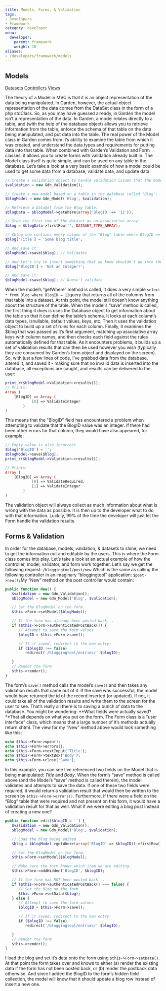 ```yaml
---
title: Models, Forms, & Validation
tags:
- Developers
- Framework
category: developer
menu:
  developer:
    parent: framework
    weight: 10
aliases:
- /developers/framework/models
---
```

## Models

[Datasets](/framework/datasets)
[Controllers](/framework/controllers)
[Views](/framework/views)

The theory of a Model in MVC is that it is an object representation of the data being manipulated. In Garden, however, the actual object representation of the data comes from the DataSet class in the form of a php stdClass. So, as you may have guessed already, in Garden the model isn’t a representation of the data. In Garden, a model relates directly to a table, and (with the help of the database object) allows you to retrieve information from the table, enforce the schema of that table on the data being manipulated, and put data into the table. The real power of the Model class in Garden comes from it’s ability to examine the table from which it was created, and understand the data types and requirements for putting data into that table. When combined with Garden’s Validation and Form classes, it allows you to create forms with validation already built in. The Model class itself is quite simple, and can be used on any table in the database. Let’s take a look at a very basic example of how a model could be used to get some data from a database, validate data, and update data.

```php
// Create a validation object to handle validation issues that the model will encounter:
$validation = new Gdn_Validation();

// Create a new model based on a table in the database called "Blog":
$blogModel = new Gdn_Model('Blog', $validation);

// Retrieve a DataSet from the Blog table:
$blogData = $blogModel->getWhere(array('BlogID' => '12'));

// Grab the first row of the dataset as an associative array:
$blog = $blogData->firstRow('', DATASET_TYPE_ARRAY);

// $blog now contains every column of the "Blog" table where BlogID == 12. Let's change something:
$blog['Title'] = 'Some blog title';

// And save it:
$blogModel->save($blog); // Validates

// And let's try to insert something that we know shouldn't go into the database:
$blog['BlogID'] = 'Not an Integer!';

// And save it:
$blogModel->save($blog); // Doesn't validate
```

When the model’s “getWhere” method is called, it does a very simple `select * from Blog where BlogID = 12`query that returns all of the columns from that table into a dataset. At this point, the model still doesn’t know anything about the structure of the table. When the model’s “save” method is called, the first thing it does is uses the Database object to get information about the table so that it can define the table’s schema. It looks at each column’s data types, isnullable, default values, keys, etc. Then it uses the validation object to build up a set of rules for each column. Finally, it examines the \$blog that was passed as it’s first argument, matching up associative array keys with column names, and then checks each field against the rules automatically defined for that table. As it encounters problems, it builds up a set of validation results that can then be used however you wish (typically they are consumed by Garden’s form object and displayed on the screen). So, with just a few lines of code, I’ve grabbed data from the database, altered it, and saved it - making sure that no invalid data is inserted into the database, all exceptions are caught, and results can be delivered to the user:

```php
print_r($blogModel->Validation->results());
// Prints:
Array (
    [BlogID] => Array (
            [0] => ValidateInteger
        )
)
```

This means that the "BlogID" field has encountered a problem when attempting to validate that the BlogID value was an integer. If there had been other errors for that column, they would have also appeared, for example:

```php
// Empty value is also incorrect
$blog['BlogID'] = '';
$blogModel->save($blog);
print_r($blogModel->Validation->results());

// Prints:
Array (
    [BlogID] => Array (
            [0] => ValidateRequired,
            [1] => ValidateInteger
        )
)
```

The validation object will always collect as much information about what is wrong with the data as possible. It is then up to the developer what to do with that information. Luckily, 99% of the time the developer will just let the Form handle the validation results.

## Forms & Validation

In order for the database, models, validation, & datasets to shine, we need to get the information out and editable by the users. This is where the Form class comes into play. Let’s take a look at an actual example of how the controller, model, validator, and form work together. Let’s say we get the following request: `/bloggingtool/post/new` Which is the same as calling the following controller in an imaginary “bloggingtool” application: `$post->new();`My “New” method on the post controller would contain:

```php
public function New() {
   $validation = new Gdn_Validation();
   $blogModel = new Gdn_Model('Blog', $validation);

   // Set the BlogModel on the form.
   $this->Form->setModel($blogModel);

   // If the form has already been posted back...
   if ($this->Form->authenticatedPostBack()) {
      // Attempt to save the form values
      $blogID = $this->Form->save();

      // If it saved, redirect to the new entry:
      if ($blogID !== false)
         redirect('/bloggingtool/entries/'.$blogID);

   }
   // Render the form
   $this->render();
}
```

The form’s `save()` method calls the model’s `save()` and then takes any validation results that came out of it. If the save was successful, the model would have returned the id of the record inserted (or updated). If not, it could take all of the validation results and write them to the screen for the user to see. That’s really all there is to saving a bunch of data to the database. You might be wondering: **What fields were actually saved?**That all depends on what you put on the form. The Form class is a “user interface” class, which means that a large number of it’s methods actually return xhtml. The view for my “New” method above would look something like this:

```php
echo $this->Form->open();
echo $this->Form->errors();
echo $this->Form->textInput('Title');
echo $this->Form->textBox('Body');
echo $this->Form->close('Save');
```

In this example, you can see I’ve referenced two fields on the Model that is being manipulated: *Title* and *Body*. When the form’s “save” method is called above (and the Model’s “save” method is called therein), the model validates and attempts to save the data. If one of these two fields were required, it would return a validation result that would then be written to the screen by `$this->Form->errors()`. Furthermore, if there were a field on the “Blog” table that were required and not present on this form, it would have a validation result for that as well. What if we were editing a blog post instead of creating a new one?

```php
public function edit($blogID = '') {
   $validation = new Gdn_Validation();
   $blogModel = new Gdn_Model('Blog', $validation);

   // Load the blog being edited 
   $blog = $blogModel->getWhere(array('BlogID' => $blogID))->firstRow();

   // Set the BlogModel on the form.
   $this->Form->setModel($blogModel);

   // Make sure the form knows which item we are editing.
   $this->Form->addHidden('BlogID', $blogID);

   // If the form has NOT been posted back...
   if ($this->Form->authenticatedPostBack() === false) {
      // Set the blog on the form
      $this->Form->setData($blog);
   } else {
      // Attempt to save the form values
      $blogID = $this->Form->save();

      // If it saved, redirect to the new entry:
      if ($blogID !== false)
         redirect('/bloggingtool/entries/'.$blogID);

   }
   // Render the form
   $this->render();
}
```

I load the blog and set it’s data onto the form using `$this->Form->setData()`. At that point the form takes over and knows to either (a) render the existing data if the form has not been posted back, or (b) render the postback data otherwise. And since I added the BlogID to the form’s hidden field collection, the model will know that it should update a blog row instead of insert a new one.
